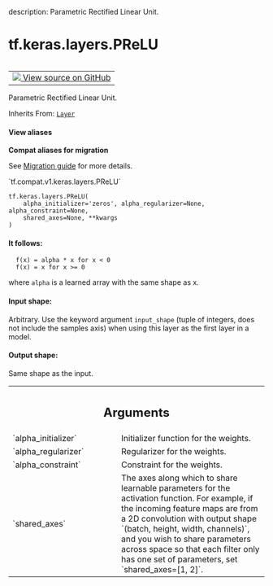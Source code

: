 description: Parametric Rectified Linear Unit.

<div itemscope itemtype="http://developers.google.com/ReferenceObject">
<meta itemprop="name" content="tf.keras.layers.PReLU" />
<meta itemprop="path" content="Stable" />
<meta itemprop="property" content="__init__"/>
<meta itemprop="property" content="__new__"/>
</div>

# tf.keras.layers.PReLU

<!-- Insert buttons and diff -->

<table class="tfo-notebook-buttons tfo-api nocontent" align="left">
<td>
  <a target="_blank" href="https://github.com/tensorflow/tensorflow/blob/r2.4/tensorflow/python/keras/layers/advanced_activations.py#L87-L177">
    <img src="https://www.tensorflow.org/images/GitHub-Mark-32px.png" />
    View source on GitHub
  </a>
</td>
</table>



Parametric Rectified Linear Unit.

Inherits From: [`Layer`](../../../tf/keras/layers/Layer.md)

<section class="expandable">
  <h4 class="showalways">View aliases</h4>
  <p>
<b>Compat aliases for migration</b>
<p>See
<a href="https://www.tensorflow.org/guide/migrate">Migration guide</a> for
more details.</p>
<p>`tf.compat.v1.keras.layers.PReLU`</p>
</p>
</section>

<pre class="devsite-click-to-copy prettyprint lang-py tfo-signature-link">
<code>tf.keras.layers.PReLU(
    alpha_initializer='zeros', alpha_regularizer=None, alpha_constraint=None,
    shared_axes=None, **kwargs
)
</code></pre>



<!-- Placeholder for "Used in" -->


#### It follows:



```
  f(x) = alpha * x for x < 0
  f(x) = x for x >= 0
```

where `alpha` is a learned array with the same shape as x.

#### Input shape:

Arbitrary. Use the keyword argument `input_shape`
(tuple of integers, does not include the samples axis)
when using this layer as the first layer in a model.



#### Output shape:

Same shape as the input.



<!-- Tabular view -->
 <table class="responsive fixed orange">
<colgroup><col width="214px"><col></colgroup>
<tr><th colspan="2"><h2 class="add-link">Arguments</h2></th></tr>

<tr>
<td>
`alpha_initializer`
</td>
<td>
Initializer function for the weights.
</td>
</tr><tr>
<td>
`alpha_regularizer`
</td>
<td>
Regularizer for the weights.
</td>
</tr><tr>
<td>
`alpha_constraint`
</td>
<td>
Constraint for the weights.
</td>
</tr><tr>
<td>
`shared_axes`
</td>
<td>
The axes along which to share learnable
parameters for the activation function.
For example, if the incoming feature maps
are from a 2D convolution
with output shape `(batch, height, width, channels)`,
and you wish to share parameters across space
so that each filter only has one set of parameters,
set `shared_axes=[1, 2]`.
</td>
</tr>
</table>




